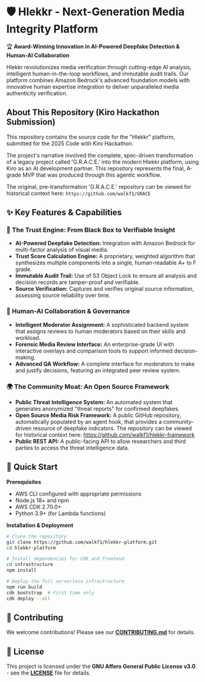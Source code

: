 # 🛡️ Hlekkr - Next-Generation Media Integrity Platform

🏆 **Award-Winning Innovation in AI-Powered Deepfake Detection & Human-AI Collaboration**

Hlekkr revolutionizes media verification through cutting-edge AI analysis, intelligent human-in-the-loop workflows, and immutable audit trails. Our platform combines Amazon Bedrock's advanced foundation models with innovative human expertise integration to deliver unparalleled media authenticity verification.

## About This Repository (Kiro Hackathon Submission)

This repository contains the source code for the "Hlekkr" platform, submitted for the 2025 Code with Kiro Hackathon.

The project's narrative involved the complete, spec-driven transformation of a legacy project called 'G.R.A.C.E.' into the modern Hlekkr platform, using Kiro as an AI development partner. This repository represents the final, A-grade MVP that was produced through this agentic workflow.

The original, pre-transformation 'G.R.A.C.E.' repository can be viewed for historical context here: `https://github.com/walkf1/GRACE`

## ✨ Key Features & Capabilities

### 🤖 The Trust Engine: From Black Box to Verifiable Insight

  * **AI-Powered Deepfake Detection:** Integration with Amazon Bedrock for multi-factor analysis of visual media.
  * **Trust Score Calculation Engine:** A proprietary, weighted algorithm that synthesizes multiple components into a single, human-readable A+ to F grade.
  * **Immutable Audit Trail:** Use of S3 Object Lock to ensure all analysis and decision records are tamper-proof and verifiable.
  * **Source Verification:** Captures and verifies original source information, assessing source reliability over time.

### 🤝 Human-AI Collaboration & Governance

  * **Intelligent Moderator Assignment:** A sophisticated backend system that assigns reviews to human moderators based on their skills and workload.
  * **Forensic Media Review Interface:** An enterprise-grade UI with interactive overlays and comparison tools to support informed decision-making.
  * **Advanced QA Workflow:** A complete interface for moderators to make and justify decisions, featuring an integrated peer review system.

### 🌍 The Community Moat: An Open Source Framework

  * **Public Threat Intelligence System:** An automated system that generates anonymized "threat reports" for confirmed deepfakes.
  * **Open Source Media Risk Framework:** A public GitHub repository, automatically populated by an agent hook, that provides a community-driven resource of deepfake indicators.  The repository can be viewed for historical context here: https://github.com/walkf1/hlekkr-framework
  * **Public REST API:** A public-facing API to allow researchers and third parties to access the threat intelligence data.

## 🚀 Quick Start

**Prerequisites**

  * AWS CLI configured with appropriate permissions
  * Node.js 18+ and npm
  * AWS CDK 2.70.0+
  * Python 3.9+ (for Lambda functions)

**Installation & Deployment**

```bash
# Clone the repository
git clone https://github.com/walkf1/hlekkr-platform.git
cd hlekkr-platform

# Install dependencies for CDK and frontend
cd infrastructure
npm install

# Deploy the full serverless infrastructure
npm run build
cdk bootstrap  # First time only
cdk deploy --all
```

## 🤝 Contributing

We welcome contributions\! Please see our **[CONTRIBUTING.md](https://www.google.com/search?q=CONTRIBUTING.md)** for details.

## 📄 License

This project is licensed under the **GNU Affero General Public License v3.0** - see the **[LICENSE](https://www.google.com/search?q=LICENSE)** file for details.
